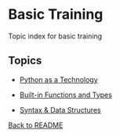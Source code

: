 # Basic Training

Topic index for basic training

## Topics

- [Python as a Technology](/basic/python-as-a-technology.md)

- [Built-in Functions and Types](/basic/built-in-functions-and-types.md)

- [Syntax & Data Structures](/basic/syntax-and-data-structures.md)

[Back to README](/README.md)
